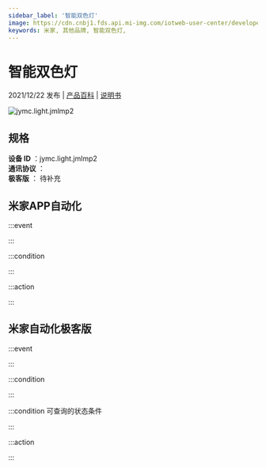 ```yaml
---
sidebar_label: '智能双色灯'
image: https://cdn.cnbj1.fds.api.mi-img.com/iotweb-user-center/developer_1679047842965VsKTtCbr.png?GalaxyAccessKeyId=AKVGLQWBOVIRQ3XLEW&Expires=9223372036854775807&Signature=OwFsdzO6RvNZcwkrWueZU2kHXx8=
keywords: 米家, 其他品牌, 智能双色灯, 
---
```

# 智能双色灯

2021/12/22 发布 | [产品百科](https://home.mi.com/webapp/content/baike/product/index.html?model=jymc.light.jmlmp2/) | [说明书](https://home.mi.com/views/introduction.html?model=jymc.light.jmlmp2&region=cn)

![jymc.light.jmlmp2](https://cdn.cnbj1.fds.api.mi-img.com/iotweb-user-center/developer_1679047842965VsKTtCbr.png?GalaxyAccessKeyId=AKVGLQWBOVIRQ3XLEW&Expires=9223372036854775807&Signature=OwFsdzO6RvNZcwkrWueZU2kHXx8=)

## 规格  
> 
**设备 ID** ：jymc.light.jmlmp2  
**通讯协议** ：  
**极客版**  ： 待补充 


## 米家APP自动化  

:::event  

:::

:::condition  

:::

:::action   

:::

## 米家自动化极客版  

:::event  

:::

:::condition  

:::

:::condition 可查询的状态条件  

:::

:::action  

:::

        
